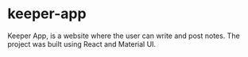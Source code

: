 # keeper-app
Keeper App, is a website where the user can write and post notes. The project was built using React and Material UI.
